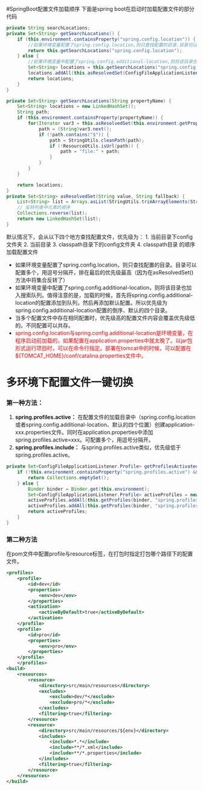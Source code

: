 #SpringBoot配置文件加载顺序
下面是spring boot在启动时加载配置文件的部分代码

```java
private String searchLocations;
private Set<String> getSearchLocations() {
    if (this.environment.containsProperty("spring.config.location")) {
    	//如果环境变量配置了spring.config.location,则只查找配置的目录.目录可以配置多个,用逗号分隔开
        return this.getSearchLocations("spring.config.location");
    } else {
    	//如果环境变量中配置了spring.config.additional-location,则将该目录也加入搜索队列.
        Set<String> locations = this.getSearchLocations("spring.config.additional-location");
        locations.addAll(this.asResolvedSet(ConfigFileApplicationListener.this.searchLocations, "classpath:/,classpath:/config/,file:./,file:./config/"));
        return locations;
    }
}

private Set<String> getSearchLocations(String propertyName) {
    Set<String> locations = new LinkedHashSet();
    String path;
    if (this.environment.containsProperty(propertyName)) {
        for(Iterator var3 = this.asResolvedSet(this.environment.getProperty(propertyName), (String)null).iterator(); var3.hasNext(); locations.add(path)) {
            path = (String)var3.next();
            if (!path.contains("$")) {
                path = StringUtils.cleanPath(path);
                if (!ResourceUtils.isUrl(path)) {
                    path = "file:" + path;
                }
            }
        }
    }

    return locations;
}
private Set<String> asResolvedSet(String value, String fallback) {
    List<String> list = Arrays.asList(StringUtils.trimArrayElements(StringUtils.commaDelimitedListToStringArray(value != null ? this.environment.resolvePlaceholders(value) : fallback)));
    // 反转列表中元素的顺序
    Collections.reverse(list);
    return new LinkedHashSet(list);
}
```
默认情况下，会从以下四个地方查找配置文件，优先级为：
	1. 当前目录下config文件夹
	2. 当前目录
	3. classpath目录下的config文件夹
	4. classpath目录 的顺序加载配置文件
- 如果环境变量配置了spring.config.location，则只查找配置的目录。目录可以配置多个，用逗号分隔开，排在最后的优先级最高（因为在asResolvedSet()方法中将集合反转了）
- 如果环境变量中配置了spring.config.additional-location，则将该目录也加入搜索队列。值得注意的是，加载的时候，首先将spring.config.additional-location的配置添加到队列，然后再添加默认配置。所以优先级为spring.config.additional-location配置的倒序、默认的四个目录。
- 当多个配置文件中存在相同配置时，优先级高的配置文件内容会覆盖优先级低的。不同配置可以共存。
- <font color='red'>spring.config.location与spring.config.additional-location是环境变量，在程序启动前加载的，如果配置在application.properties中就太晚了。以jar包形式运行项目时，可以在命令行指定。部署在tomcat中的时候，可以配置在${TOMCAT_HOME}/conf/catalina.properties文件中。</font>

# 多环境下配置文件一键切换
### 第一种方法：
1. **spring.profiles.active：** 在配置文件的加载目录中（spring.config.location或者spring.config.additional-location、默认的四个位置）创建application-xxx.properties文件。同时在application.properties中添加spring.profiles.active=xxx。可配置多个，用逗号分隔开。
2. **spring.profiles.include：** 与spring.profiles.active类似，优先级低于spring.profiles.active。

```java
private Set<ConfigFileApplicationListener.Profile> getProfilesActivatedViaProperty() {
	if (!this.environment.containsProperty("spring.profiles.active") && !this.environment.containsProperty("spring.profiles.include")) {
	    return Collections.emptySet();
	} else {
	    Binder binder = Binder.get(this.environment);
	    Set<ConfigFileApplicationListener.Profile> activeProfiles = new LinkedHashSet();
	    activeProfiles.addAll(this.getProfiles(binder, "spring.profiles.include"));
	    activeProfiles.addAll(this.getProfiles(binder, "spring.profiles.active"));
	    return activeProfiles;
	}
}
```
### 第二种方法
在pom文件中配置profile与resource标签，在打包时指定打包哪个路径下的配置文件。
```xml
<profiles>
    <profile>
        <id>dev</id>
        <properties>
            <env>dev</env>
        </properties>
        <activation>
            <activeByDefault>true</activeByDefault>
        </activation>
    </profile>
    <profile>
        <id>pro</id>
        <properties>
            <env>pro</env>
        </properties>
    </profile>
    </profiles>
<build>
	<resources>
        <resource>
            <directory>src/main/resources</directory>
            <excludes>
                <exclude>dev/*</exclude>
                <exclude>pro/*</exclude>
            </excludes>
            <filtering>true</filtering>
        </resource>
        <resource>
            <directory>src/main/resources/${env}</directory>
            <includes>
                <include>*.*</include>
                <include>**/*.xml</include>
                <include>**/*.properties</include>
            </includes>
            <filtering>true</filtering>
        </resource>
    </resources>
</build>
```